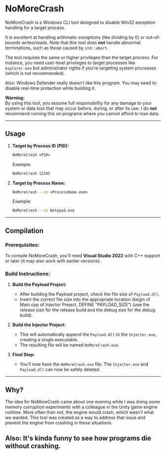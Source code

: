 # NoMoreCrash

NoMoreCrash is a Windows CLI tool designed to disable Win32 exception handling for a target process. 

It is excellent at handling artihmatic exceptions (like dividing by 0) or out-of-bounds writes/reads. Note that this tool does **not** handle abnormal terminations, such as those caused by `std::abort`.

The tool requires the same or higher privileges than the target process. For instance, you need user-level privileges to target processes like `explorer.exe` but administrator rights if you're targeting system processes (which is not recommended).

Also: Windows Defender really doesn't like this program. You may need to disable real-time protection while building it.

**Warning:**  
By using this tool, you assume full responsibility for any damage to your system or data loss that may occur before, during, or after its use. I do **not** recommend running this on programs where you cannot afford to lose data.

---

## Usage

1. **Target by Process ID (PID):**

   ```cmd
   NoMoreCrash <PID>
   ```

   Example:  
   ```cmd
   NoMoreCrash 12345
   ```

2. **Target by Process Name:**

   ```cmd
   NoMoreCrash --im <ProcessName.exe>
   ```

   Example:  
   ```cmd
   NoMoreCrash --im Notepad.exe
   ```

---

## Compilation

### Prerequisites:
To compile NoMoreCrash, you'll need **Visual Studio 2022** with C++ support or later (it may also work with earlier versions).

### Build Instructions:

1. **Build the Payload Project:**
   - After building the Payload project, check the file size of `Payload.dll`.
   - Insert the correct file size into the appropriate location (begin of Main.cpp of Injector Preject, DEFINE "PAYLOAD_SIZE") (use the release size for the release build and the debug size for the debug build).

2. **Build the Injector Project:**
   - This will automatically append the `Payload.dll` to the `Injector.exe`, creating a single executable.
   - The resulting file will be named `NoMoreCrash.exe`.

3. **Final Step:**
   - You’ll now have the `NoMoreCrash.exe` file. The `Injector.exe` and `Payload.dll` can now be safely deleted.

---

## Why?

The idea for NoMoreCrash came about one evening while I was doing some memory corruption experiments with a colleague in the Unity game engine runtime. More often than not, the engine would crash, which wasn’t what we wanted. This tool was created as a way to address that issue and prevent the engine from crashing in these situations.

Also: It's kinda funny to see how programs die without crashing.
---
